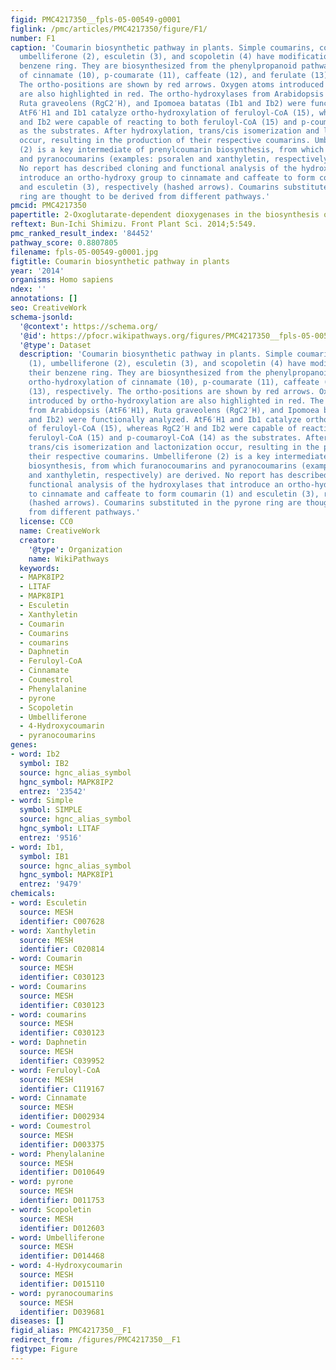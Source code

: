 ```yaml
---
figid: PMC4217350__fpls-05-00549-g0001
figlink: /pmc/articles/PMC4217350/figure/F1/
number: F1
caption: 'Coumarin biosynthetic pathway in plants. Simple coumarins, coumarin (1),
  umbelliferone (2), esculetin (3), and scopoletin (4) have modifications in their
  benzene ring. They are biosynthesized from the phenylpropanoid pathway via ortho-hydroxylation
  of cinnamate (10), p-coumarate (11), caffeate (12), and ferulate (13), respectively.
  The ortho-positions are shown by red arrows. Oxygen atoms introduced by ortho-hydroxylation
  are also highlighted in red. The ortho-hydroxylases from Arabidopsis (AtF6′H1),
  Ruta graveolens (RgC2′H), and Ipomoea batatas (Ib1 and Ib2) were functionally analyzed.
  AtF6′H1 and Ib1 catalyze ortho-hydroxylation of feruloyl-CoA (15), whereas RgC2′H
  and Ib2 were capable of reacting to both feruloyl-CoA (15) and p-coumaroyl-CoA (14)
  as the substrates. After hydroxylation, trans/cis isomerization and lactonization
  occur, resulting in the production of their respective coumarins. Umbelliferone
  (2) is a key intermediate of prenylcoumarin biosynthesis, from which furanocoumarins
  and pyranocoumarins (examples: psoralen and xanthyletin, respectively) are derived.
  No report has described cloning and functional analysis of the hydroxylases that
  introduce an ortho-hydroxy group to cinnamate and caffeate to form coumarin (1)
  and esculetin (3), respectively (hashed arrows). Coumarins substituted in the pyrone
  ring are thought to be derived from different pathways.'
pmcid: PMC4217350
papertitle: 2-Oxoglutarate-dependent dioxygenases in the biosynthesis of simple coumarins.
reftext: Bun-Ichi Shimizu. Front Plant Sci. 2014;5:549.
pmc_ranked_result_index: '84452'
pathway_score: 0.8807805
filename: fpls-05-00549-g0001.jpg
figtitle: Coumarin biosynthetic pathway in plants
year: '2014'
organisms: Homo sapiens
ndex: ''
annotations: []
seo: CreativeWork
schema-jsonld:
  '@context': https://schema.org/
  '@id': https://pfocr.wikipathways.org/figures/PMC4217350__fpls-05-00549-g0001.html
  '@type': Dataset
  description: 'Coumarin biosynthetic pathway in plants. Simple coumarins, coumarin
    (1), umbelliferone (2), esculetin (3), and scopoletin (4) have modifications in
    their benzene ring. They are biosynthesized from the phenylpropanoid pathway via
    ortho-hydroxylation of cinnamate (10), p-coumarate (11), caffeate (12), and ferulate
    (13), respectively. The ortho-positions are shown by red arrows. Oxygen atoms
    introduced by ortho-hydroxylation are also highlighted in red. The ortho-hydroxylases
    from Arabidopsis (AtF6′H1), Ruta graveolens (RgC2′H), and Ipomoea batatas (Ib1
    and Ib2) were functionally analyzed. AtF6′H1 and Ib1 catalyze ortho-hydroxylation
    of feruloyl-CoA (15), whereas RgC2′H and Ib2 were capable of reacting to both
    feruloyl-CoA (15) and p-coumaroyl-CoA (14) as the substrates. After hydroxylation,
    trans/cis isomerization and lactonization occur, resulting in the production of
    their respective coumarins. Umbelliferone (2) is a key intermediate of prenylcoumarin
    biosynthesis, from which furanocoumarins and pyranocoumarins (examples: psoralen
    and xanthyletin, respectively) are derived. No report has described cloning and
    functional analysis of the hydroxylases that introduce an ortho-hydroxy group
    to cinnamate and caffeate to form coumarin (1) and esculetin (3), respectively
    (hashed arrows). Coumarins substituted in the pyrone ring are thought to be derived
    from different pathways.'
  license: CC0
  name: CreativeWork
  creator:
    '@type': Organization
    name: WikiPathways
  keywords:
  - MAPK8IP2
  - LITAF
  - MAPK8IP1
  - Esculetin
  - Xanthyletin
  - Coumarin
  - Coumarins
  - coumarins
  - Daphnetin
  - Feruloyl-CoA
  - Cinnamate
  - Coumestrol
  - Phenylalanine
  - pyrone
  - Scopoletin
  - Umbelliferone
  - 4-Hydroxycoumarin
  - pyranocoumarins
genes:
- word: Ib2
  symbol: IB2
  source: hgnc_alias_symbol
  hgnc_symbol: MAPK8IP2
  entrez: '23542'
- word: Simple
  symbol: SIMPLE
  source: hgnc_alias_symbol
  hgnc_symbol: LITAF
  entrez: '9516'
- word: Ib1,
  symbol: IB1
  source: hgnc_alias_symbol
  hgnc_symbol: MAPK8IP1
  entrez: '9479'
chemicals:
- word: Esculetin
  source: MESH
  identifier: C007628
- word: Xanthyletin
  source: MESH
  identifier: C020814
- word: Coumarin
  source: MESH
  identifier: C030123
- word: Coumarins
  source: MESH
  identifier: C030123
- word: coumarins
  source: MESH
  identifier: C030123
- word: Daphnetin
  source: MESH
  identifier: C039952
- word: Feruloyl-CoA
  source: MESH
  identifier: C119167
- word: Cinnamate
  source: MESH
  identifier: D002934
- word: Coumestrol
  source: MESH
  identifier: D003375
- word: Phenylalanine
  source: MESH
  identifier: D010649
- word: pyrone
  source: MESH
  identifier: D011753
- word: Scopoletin
  source: MESH
  identifier: D012603
- word: Umbelliferone
  source: MESH
  identifier: D014468
- word: 4-Hydroxycoumarin
  source: MESH
  identifier: D015110
- word: pyranocoumarins
  source: MESH
  identifier: D039681
diseases: []
figid_alias: PMC4217350__F1
redirect_from: /figures/PMC4217350__F1
figtype: Figure
---
```

